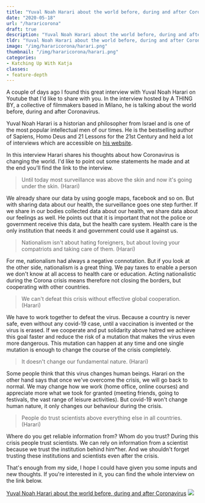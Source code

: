 ```yaml
---
title: "Yuval Noah Harari about the world before, during and after Coronavirus"
date: "2020-05-18"
url: "/hararicorona"
draft: true
description: "Yuval Noah Harari about the world before, during and after Coronavirus"
tldr: "Yuval Noah Harari about the world before, during and after Coronavirus"
image: "/img/hararicorona/harari.png"
thumbnail: "/img/hararicorona/harari.png"
categories:
- Katching Up With Katja
classes: 
- feature-depth
---
```

A couple of days ago I found this great interview with Yuval Noah Harari on Youtube that I'd like to share with you. In the interview hosted by A THING BY, a collective of filmmakers based in Milano, he is talking about the world before, during and after Coronavirus.
 
<!--more-->
 
Yuval Noah Harari is a historian and philosopher from Israel and is one of the most popular intellectual men of our times. He is the bestselling author of Sapiens, Homo Deus and 21 Lessons for the 21st Century and held a lot of interviews which are accessible on [his website](https://www.ynharari.com).
 
In this interview Harari shares his thoughts about how Coronavirus is changing the world. I'd like to point out some statements he made and at the end you'll find the link to the interview.
 
> Until today most surveillance was above the skin and now it's going under the skin. (Harari)
 
We already share our data by using google maps, facebook and so on. But with sharing data about our health, the surveillance goes one step further. If we share in our bodies collected data about our health, we share data about our feelings as well. He points out that it is important that not the police or government receive this data, but the health care system. Health care is the only institution that needs it and government could use it against us.
 
> Nationalism isn't about hating foreigners, but about loving your compatriots and taking care of them. (Harari)
 
For me, nationalism had always a negative connotation. But if you look at the other side, nationalism is a great thing. We pay taxes to enable a person we don't know at all access to health care or education. Acting nationalistic during the Corona crisis means therefore not closing the borders, but cooperating with other countries.
 
> We can't defeat this crisis without effective global cooperation. (Harari)
 
We have to work together to defeat the virus. Because a country is never safe, even without any covid-19 case, until a vaccination is invented or the virus is erased. If we cooperate and put solidarity above hatred we achieve this goal faster and reduce the risk of a mutation that makes the virus even more dangerous. This mutation can happen at any time and one single mutation is enough to change the course of the crisis completely.
 
> It doesn't change our fundamental nature. (Harari)
 
Some people think that this virus changes human beings. Harari on the other hand says that once we've overcome the crisis, we will go back to normal. We may change how we work (home office, online courses) and appreciate more what we took for granted (meeting friends, going to festivals, the vast range of leisure activities). But covid-19 won't change human nature, it only changes our behaviour during the crisis.
 
> People do trust scientists above everything else in all countries. (Harari)
 
Where do you get reliable information from? Whom do you trust? During this crisis people trust scientists. We can rely on information from a scientist because we trust the institution behind him*her. And we shouldn't forget trusting these institutions and scientists even after the crisis.
 
That's enough from my side, I hope I could have given you some inputs and new thoughts. If you're interested in it, you can find the whole interview on the link below.
 
[Yuval Noah Harari about the world before, during and after Coronavirus](https://www.youtube.com/watch?v=RS8TxC3mJzk)
![](/img/hararicorona/interview.png)



